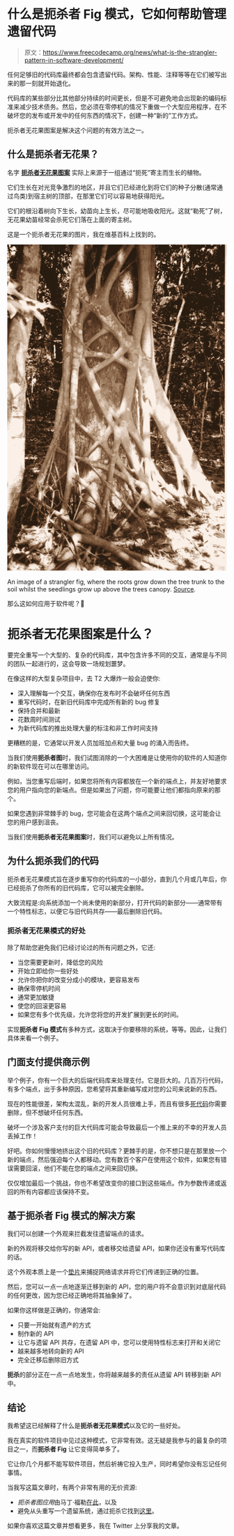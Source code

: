 # 什么是扼杀者 Fig 模式，它如何帮助管理遗留代码

> 原文：<https://www.freecodecamp.org/news/what-is-the-strangler-pattern-in-software-development/>

任何足够旧的代码库最终都会包含遗留代码。架构、性能、注释等等在它们被写出来的那一刻就开始退化。

代码库的某些部分比其他部分持续的时间更长，但是不可避免地会出现新的编码标准来减少技术债务。然后，您必须在零停机的情况下重做一个大型应用程序，在不破坏您的发布或开发中的任何东西的情况下，创建一种“新的”工作方式。

扼杀者无花果图案是解决这个问题的有效方法之一。

## 什么是扼杀者无花果？

名字 **[扼杀者无花果图案](https://en.wikipedia.org/wiki/Strangler_fig)** 实际上来源于一组通过“扼死”寄主而生长的植物。

它们生长在对光竞争激烈的地区，并且它们已经进化到将它们的种子分散(通常通过鸟类)到宿主树的顶部，在那里它们可以容易地获得阳光。

它们的根沿着树向下生长，幼苗向上生长，尽可能地吸收阳光。这就“勒死”了树，无花果幼苗经常会杀死它们落在上面的寄主树。

这是一个扼杀者无花果的图片，我在维基百科上找到的。

![image-99](img/f43cfcc095a51087f88899a3072b311d.png)

An image of a strangler fig, where the roots grow down the tree trunk to the soil whilst the seedlings grow up above the trees canopy. [Source](https://upload.wikimedia.org/wikipedia/commons/4/46/Ficus_watkinsiana_on_Syzygium_hemilampra-Iluka.jpg).

那么这如何应用于软件呢？🤔

# 扼杀者无花果图案是什么？

要完全重写一个大型的、复杂的代码库，其中包含许多不同的交互，通常是与不同的团队一起进行的，这会导致一场规划噩梦。

在像这样的大型复杂项目中，去 T2 大爆炸一般会迫使你:

*   深入理解每一个交互，确保你在发布时不会破坏任何东西
*   重写代码时，在新旧代码库中完成所有新的 bug 修复
*   保持合并和最新
*   花数周时间测试
*   为新代码库的推出处理大量的标注和非工作时间支持

更糟糕的是，它通常以开发人员加班加点和大量 bug 的涌入而告终。

当我们使用**扼杀者图**时，我们试图消除的一个大困难是让使用你的软件的人知道你的新软件现在可以在哪里访问。

例如，当您重写后端时，如果您将所有内容都放在一个新的端点上，并友好地要求您的用户指向您的新端点。但是如果出了问题，你可能要让他们都指向原来的那个。

如果您遇到非常棘手的 bug，您可能会在这两个端点之间来回切换，这可能会让您的用户感到沮丧。

当我们使用**扼杀者无花果图案**时，我们可以避免以上所有情况。

## 为什么扼杀我们的代码

扼杀者无花果模式旨在逐步重写你的代码库的一小部分，直到几个月或几年后，你已经扼杀了你所有的旧代码库，它可以被完全删除。

大致流程是:向系统添加一个尚未使用的新部分，打开代码的新部分——通常带有一个特性标志，以便它与旧代码共存——最后删除旧代码。

### 扼杀者无花果模式的好处

除了帮助您避免我们已经讨论过的所有问题之外，它还:

*   当您需要更新时，降低您的风险
*   开始立即给你一些好处
*   允许你把你的改变分成小的模块，更容易发布
*   确保零停机时间
*   通常更加敏捷
*   使您的回滚更容易
*   如果您有多个优先级，允许您将您的开发扩展到更长的时间。

实现**扼杀者 Fig 模式**有多种方式，这取决于你要移除的系统，等等。因此，让我们具体来看一个例子。

## 门面支付提供商示例

举个例子，你有一个巨大的后端代码库来处理支付。它是巨大的。几百万行代码，有多个端点，出于多种原因，您希望将其重新编写成对您的公司来说新的东西。

现在的性能很差，架构太混乱，新的开发人员很难上手，而且有很多[死代码](https://www.freecodecamp.org/news/antipatterns-to-avoid-in-code/)你需要删除，但不想破坏任何东西。

破坏一个涉及客户支付的巨大代码库可能会导致最后一个推上来的不幸的开发人员丢掉工作！

好吧。你如何慢慢地挤出这个旧的代码库？更棘手的是，你不想只是在那里放一个新的端点，然后强迫每个人都移动。您有数百个客户在使用这个软件，如果您有错误需要回滚，他们不能在您的端点之间来回切换。

仅仅增加最后一个挑战，你也不希望改变你的接口到这些端点。作为参数传递或返回的所有内容都应该保持不变。

## 基于扼杀者 Fig 模式的解决方案

我们可以创建一个外观来拦截发往遗留端点的请求。

新的外观将移交给你写的新 API，或者移交给遗留 API，如果你还没有重写代码库的话。

这个外观本质上是一个[垫片](https://en.wikipedia.org/wiki/Shim_(computing))来捕捉网络请求并将它们传递到正确的位置。

然后，您可以一点一点地逐渐迁移到新的 API，您的用户将不会意识到对底层代码的任何更改，因为您已经正确地将其抽象掉了。

如果你这样做是正确的，你通常会:

*   只要一开始就有遗产的方式
*   制作新的 API
*   让它与遗留 API 共存，在遗留 API 中，您可以使用特性标志来打开和关闭它
*   越来越多地转向新的 API
*   完全迁移后删除旧方式

**扼杀**的部分正在一点一点地发生，你将越来越多的责任从遗留 API 转移到新 API 中。

## **结论**

我希望这已经解释了什么是**扼杀者无花果模式**以及它的一些好处。

我在真实的软件项目中见过这种模式，它非常有效。这无疑是我参与的最复杂的项目之一，而**扼杀者 Fig** 让它变得简单多了。

它让你几个月都不能写软件项目，然后祈祷它投入生产，同时希望你没有忘记任何事情。

当我写这篇文章时，有两个非常有用的无价资源:

*   *扼杀者图应用*由马丁·福勒[在此](https://martinfowler.com/bliki/StranglerFigApplication.html)，以及
*   避免从头重写一个遗留系统，通过扼杀它找到[这里](https://understandlegacycode.com/blog/avoid-rewriting-a-legacy-system-from-scratch-by-strangling-it/)。

如果你喜欢这篇文章并想看更多，我在 Twitter 上分享我的文章。